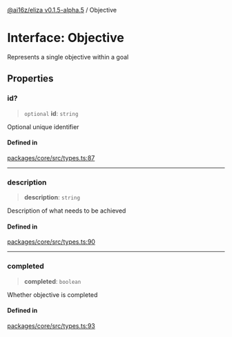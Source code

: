 [@ai16z/eliza v0.1.5-alpha.5](../index.md) / Objective

# Interface: Objective

Represents a single objective within a goal

## Properties

### id?

> `optional` **id**: `string`

Optional unique identifier

#### Defined in

[packages/core/src/types.ts:87](https://github.com/AIFlowML/eliza_aiflow/blob/main/packages/core/src/types.ts#L87)

***

### description

> **description**: `string`

Description of what needs to be achieved

#### Defined in

[packages/core/src/types.ts:90](https://github.com/AIFlowML/eliza_aiflow/blob/main/packages/core/src/types.ts#L90)

***

### completed

> **completed**: `boolean`

Whether objective is completed

#### Defined in

[packages/core/src/types.ts:93](https://github.com/AIFlowML/eliza_aiflow/blob/main/packages/core/src/types.ts#L93)
